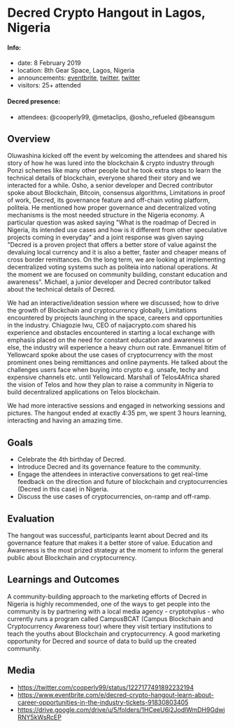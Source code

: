 # Decred Crypto Hangout in Lagos, Nigeria

#### Info:

- date: 8 February 2019
- location: 8th Gear Space, Lagos, Nigeria
- announcements: [eventbrite](https://www.eventbrite.com/e/decred-crypto-hangout-learn-about-career-opportunities-in-the-industry-tickets-91830803405), [twitter](https://twitter.com/cooperly99/status/1222929029063495680), [twitter](https://twitter.com/Telos4africa/status/1225321908939431938)
- visitors: 25+ attended

#### Decred presence:

- attendees: @cooperly99, @metaclips, @osho_refueled @beansgum

## Overview

Oluwashina kicked off the event by welcoming the attendees and shared his story of how he was lured into the blockchain & crypto industry through Ponzi schemes like many other people but he took extra steps to learn the technical details of blockchain, everyone shared their story and we interacted for a while. Osho, a senior developer and Decred contributor spoke about Blockchain, Bitcoin, consensus algorithms, Limitations in proof of work, Decred, its governance feature and off-chain voting platform, politeia. He mentioned how proper governance and decentralized voting mechanisms is the most needed structure in the Nigeria economy. A particular question was asked saying "What is the roadmap of Decred in Nigeria, its intended use cases and how is it different from other speculative projects coming in everyday" and a joint response was given saying "Decred is a proven project that offers a better store of value against the devaluing local currency and it is also a better, faster and cheaper means of cross border remittances. On the long term, we are looking at implementing decentralized voting systems such as politeia into national operations. At the moment we are focused on community building, constant education and awareness". Michael, a junior developer and Decred contributor talked about the technical details of Decred.

We had an interactive/ideation session where we discussed; how to drive the growth of Blockchain and cryptocurrency globally, Limitations encountered by projects launching in the space, careers and opportunities in the industry. Chiagozie Iwu, CEO of naijacrypto.com shared his experience and obstacles encountered in starting a local exchange with emphasis placed on the need for constant education and awareness or else, the industry will experience a heavy churn out rate. Emmanuel Ititim of Yellowcard spoke about the use cases of cryptocurrency with the most prominent ones being remittances and online payments. He talked about the challenges users face when buying into crypto e.g. unsafe, techy and expensive channels etc. until Yellowcard. Marshall of Telos4Africa shared the vision of Telos and how they plan to raise a community in Nigeria to build decentralized applications on Telos blockchain.

We had more interactive sessions and engaged in networking sessions and pictures. The hangout ended at exactly 4:35 pm, we spent 3 hours learning, interacting and having an amazing time.

## Goals

- Celebrate the 4th birthday of Decred.
- Introduce Decred and its governance feature to the community.
- Engage the attendees in interactive conversations to get real-time feedback on the direction and future of blockchain and cryptocurrencies (Decred in this case) in Nigeria.
- Discuss the use cases of cryptocurrencies, on-ramp and off-ramp.

## Evaluation

The hangout was successful, participants learnt about Decred and its governance feature that makes it a better store of value. Education and Awareness is the most prized strategy at the moment to inform the general public about Blockchain and cryptocurrency.

##  Learnings and Outcomes

A community-building approach to the marketing efforts of Decred in Nigeria is highly recommended, one of the ways to get people into the community is by partnering with a local media agency - cryptotvplus - who currently runs a program called CampusBCAT (Campus Blockchain and Cryptocurrency Awareness tour) where they visit tertiary institutions to teach the youths about Blockchain and cryptocurrency. A good marketing opportunity for Decred and source of data to build up the created community.

## Media

- https://twitter.com/cooperly99/status/1227177491892232194
- https://www.eventbrite.com/e/decred-crypto-hangout-learn-about-career-opportunities-in-the-industry-tickets-91830803405
- https://drive.google.com/drive/u/5/folders/1HCeeU6j2JodlWmDH9GdwjRNY5kWsRcEP
